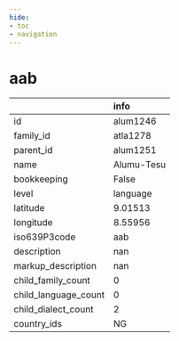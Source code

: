 ```yaml
---
hide:
- toc
- navigation
---
```

# aab
|                      | info       |
|:---------------------|:-----------|
| id                   | alum1246   |
| family_id            | atla1278   |
| parent_id            | alum1251   |
| name                 | Alumu-Tesu |
| bookkeeping          | False      |
| level                | language   |
| latitude             | 9.01513    |
| longitude            | 8.55956    |
| iso639P3code         | aab        |
| description          | nan        |
| markup_description   | nan        |
| child_family_count   | 0          |
| child_language_count | 0          |
| child_dialect_count  | 2          |
| country_ids          | NG         |